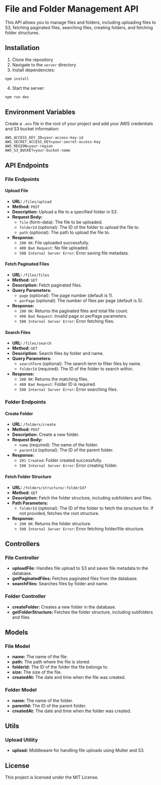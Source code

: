 # File and Folder Management API

This API allows you to manage files and folders, including uploading files to S3, fetching paginated files, searching files, creating folders, and fetching folder structures.

## Installation

1. Clone the repository
2. Navigate to the `server` directory
3. Install dependencies:

```sh
npm install
```

4. Start the server:

```sh
npm run dev
```

## Environment Variables

Create a `.env` file in the root of your project and add your AWS credentials and S3 bucket information:

```env
AWS_ACCESS_KEY_ID=your-access-key-id
AWS_SECRET_ACCESS_KEY=your-secret-access-key
AWS_REGION=your-region
AWS_S3_BUCKET=your-bucket-name
```

## API Endpoints

### File Endpoints

#### Upload File

- **URL:** `/files/upload`
- **Method:** `POST`
- **Description:** Upload a file to a specified folder in S3.
- **Request Body:**
  - `file` (form-data): The file to be uploaded.
  - `folderId` (optional): The ID of the folder to upload the file to.
  - `path` (optional): The path to upload the file to.
- **Response:**
  - `200 OK`: File uploaded successfully.
  - `400 Bad Request`: No file uploaded.
  - `500 Internal Server Error`: Error saving file metadata.

#### Fetch Paginated Files

- **URL:** `/files/files`
- **Method:** `GET`
- **Description:** Fetch paginated files.
- **Query Parameters:**
  - `page` (optional): The page number (default is 1).
  - `perPage` (optional): The number of files per page (default is 5).
- **Response:**
  - `200 OK`: Returns the paginated files and total file count.
  - `400 Bad Request`: Invalid page or perPage parameters.
  - `500 Internal Server Error`: Error fetching files.

#### Search Files

- **URL:** `/files/search`
- **Method:** `GET`
- **Description:** Search files by folder and name.
- **Query Parameters:**
  - `searchTerm` (optional): The search term to filter files by name.
  - `folderId` (required): The ID of the folder to search within.
- **Response:**
  - `200 OK`: Returns the matching files.
  - `400 Bad Request`: Folder ID is required.
  - `500 Internal Server Error`: Error searching files.

### Folder Endpoints

#### Create Folder

- **URL:** `/folders/create`
- **Method:** `POST`
- **Description:** Create a new folder.
- **Request Body:**
  - `name` (required): The name of the folder.
  - `parentId` (optional): The ID of the parent folder.
- **Response:**
  - `201 Created`: Folder created successfully.
  - `500 Internal Server Error`: Error creating folder.

#### Fetch Folder Structure

- **URL:** `/folders/structure/:folderId?`
- **Method:** `GET`
- **Description:** Fetch the folder structure, including subfolders and files.
- **Path Parameters:**
  - `folderId` (optional): The ID of the folder to fetch the structure for. If not provided, fetches the root structure.
- **Response:**
  - `200 OK`: Returns the folder structure.
  - `500 Internal Server Error`: Error fetching folder/file structure.

## Controllers

### File Controller

- **uploadFile:** Handles file upload to S3 and saves file metadata to the database.
- **getPaginatedFiles:** Fetches paginated files from the database.
- **searchFiles:** Searches files by folder and name.

### Folder Controller

- **createFolder:** Creates a new folder in the database.
- **getFolderStructure:** Fetches the folder structure, including subfolders and files.

## Models

### File Model

- **name:** The name of the file.
- **path:** The path where the file is stored.
- **folderId:** The ID of the folder the file belongs to.
- **size:** The size of the file.
- **createdAt:** The date and time when the file was created.

### Folder Model

- **name:** The name of the folder.
- **parentId:** The ID of the parent folder.
- **createdAt:** The date and time when the folder was created.

## Utils

### Upload Utility

- **upload:** Middleware for handling file uploads using Multer and S3.

## License

This project is licensed under the MIT License.
